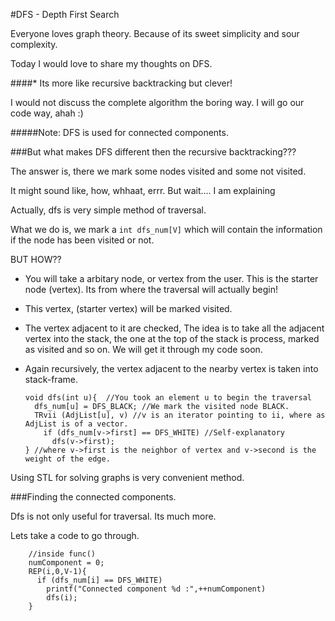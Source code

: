 #DFS - Depth First Search

Everyone loves graph theory. Because of its sweet simplicity and sour complexity.

Today I would love to share my thoughts on DFS.

####* Its more like recursive backtracking but clever!

I would not discuss the complete algorithm the boring way. I will go our code way, ahah :)

#####Note: DFS is used for connected components.

###But what makes DFS different then the recursive backtracking???

The answer is, there we mark some nodes visited and some not visited.

It might sound like, how, whhaat, errr. But wait.... I am explaining

Actually, dfs is very simple method of traversal.

What we do is, we mark a `int dfs_num[V]` which will contain the information if the node has been visited or not.

BUT HOW??

 *  You will take a arbitary node, or vertex from the user.  This is the starter node (vertex). Its from where the traversal will actually begin!

 *  This vertex, (starter vertex) will be marked visited.

 *  The vertex adjacent to it are checked, The idea is to take all the adjacent vertex into the stack, the one at the top of the stack is process, marked as visited and so on. We will get it through my code soon.

 *  Again recursively, the vertex adjacent to the nearby vertex is taken into stack-frame.

        void dfs(int u){  //You took an element u to begin the traversal
          dfs_num[u] = DFS_BLACK; //We mark the visited node BLACK.
          TRvii (AdjList[u], v) //v is an iterator pointing to ii, where as AdjList is of a vector.
            if (dfs_num[v->first] == DFS_WHITE) //Self-explanatory
              dfs(v->first);
        } //where v->first is the neighbor of vertex and v->second is the weight of the edge.

  Using STL for solving graphs is very convenient method.

  ###Finding the connected components.

  Dfs is not only useful for traversal. Its much more.

  Lets take a code to go through.

        //inside func()
        numComponent = 0;
        REP(i,0,V-1){
          if (dfs_num[i] == DFS_WHITE)
            printf("Connected component %d :",++numComponent)
            dfs(i);
        }
